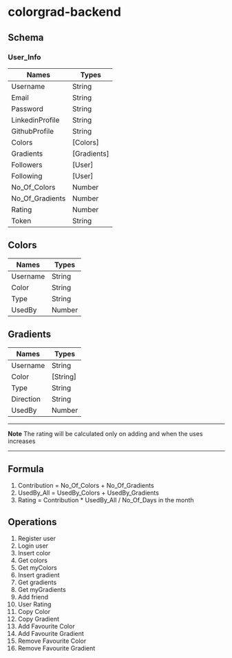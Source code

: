 # colorgrad-backend

## Schema

### User_Info

| Names           | Types       |
| --------------- | ----------- |
| Username        | String      |
| Email           | String      |
| Password        | String      |
| LinkedinProfile | String      |
| GithubProfile   | String      |
| Colors          | [Colors]    |
| Gradients       | [Gradients] |
| Followers       | [User]      |
| Following       | [User]      |
| No_Of_Colors    | Number      |
| No_Of_Gradients | Number      |
| Rating          | Number      |
| Token           | String      |

## Colors

| Names    | Types  |
| -------- | ------ |
| Username | String |
| Color    | String |
| Type     | String |
| UsedBy   | Number |

## Gradients

| Names     | Types    |
| --------- | -------- |
| Username  | String   |
| Color     | [String] |
| Type      | String   |
| Direction | String   |
| UsedBy    | Number   |

---

**Note**
The rating will be calculated only on adding and when the uses increases

---

## Formula

1. Contribution = No_Of_Colors + No_Of_Gradients
2. UsedBy_All = UsedBy_Colors + UsedBy_Gradients
3. Rating = Contribution \* UsedBy_All / No_Of_Days in the month

## Operations

1. Register user
2. Login user
3. Insert color
4. Get colors
5. Get myColors
6. Insert gradient
7. Get gradients
8. Get myGradients
9. Add friend
10. User Rating
11. Copy Color
12. Copy Gradient
13. Add Favourite Color
14. Add Favourite Gradient
15. Remove Favourite Color
16. Remove Favourite Gradient

